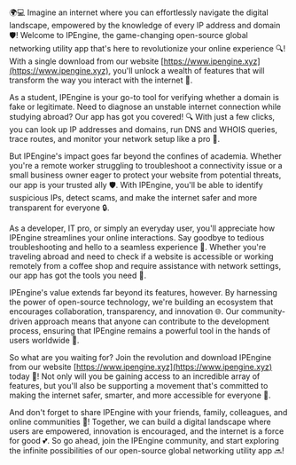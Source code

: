 🌍💻 Imagine an internet where you can effortlessly navigate the digital landscape, empowered by the knowledge of every IP address and domain 🛡️! Welcome to IPEngine, the game-changing open-source global networking utility app that's here to revolutionize your online experience 🔍! With a single download from our website [https://www.ipengine.xyz](https://www.ipengine.xyz), you'll unlock a wealth of features that will transform the way you interact with the internet 🚀.

As a student, IPEngine is your go-to tool for verifying whether a domain is fake or legitimate. Need to diagnose an unstable internet connection while studying abroad? Our app has got you covered! 🔍 With just a few clicks, you can look up IP addresses and domains, run DNS and WHOIS queries, trace routes, and monitor your network setup like a pro 📡.

But IPEngine's impact goes far beyond the confines of academia. Whether you're a remote worker struggling to troubleshoot a connectivity issue or a small business owner eager to protect your website from potential threats, our app is your trusted ally 🛡️. With IPEngine, you'll be able to identify suspicious IPs, detect scams, and make the internet safer and more transparent for everyone 🔒.

As a developer, IT pro, or simply an everyday user, you'll appreciate how IPEngine streamlines your online interactions. Say goodbye to tedious troubleshooting and hello to a seamless experience 🚀. Whether you're traveling abroad and need to check if a website is accessible or working remotely from a coffee shop and require assistance with network settings, our app has got the tools you need 🔧.

IPEngine's value extends far beyond its features, however. By harnessing the power of open-source technology, we're building an ecosystem that encourages collaboration, transparency, and innovation 🌐. Our community-driven approach means that anyone can contribute to the development process, ensuring that IPEngine remains a powerful tool in the hands of users worldwide 💪.

So what are you waiting for? Join the revolution and download IPEngine from our website [https://www.ipengine.xyz](https://www.ipengine.xyz) today 📲! Not only will you be gaining access to an incredible array of features, but you'll also be supporting a movement that's committed to making the internet safer, smarter, and more accessible for everyone 🌟.

And don't forget to share IPEngine with your friends, family, colleagues, and online communities 🤩! Together, we can build a digital landscape where users are empowered, innovation is encouraged, and the internet is a force for good 💕. So go ahead, join the IPEngine community, and start exploring the infinite possibilities of our open-source global networking utility app 🔜!